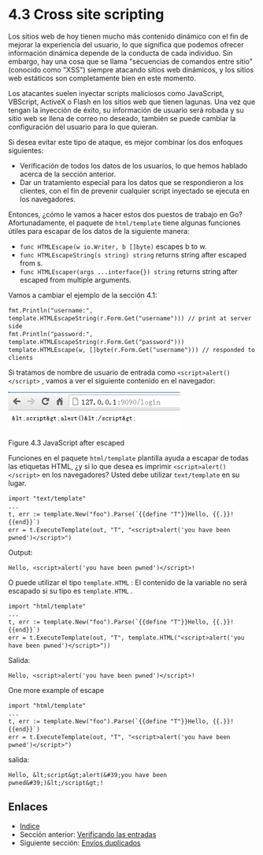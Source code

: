 # 4.3 Cross site scripting

Los sitios web de hoy tienen mucho más contenido dinámico con el fin de mejorar la experiencia del usuario, lo que significa que podemos ofrecer información dinámica depende de la conducta de cada individuo. Sin embargo, hay una cosa que se llama "secuencias de comandos entre sitio" (conocido como "XSS") siempre atacando sitios web dinámicos, y los sitios web estáticos son completamente bien en este momento.

Los atacantes suelen inyectar scripts maliciosos como JavaScript, VBScript, ActiveX o Flash en los sitios web que tienen lagunas. Una vez que tengan la inyección de éxito, su información de usuario será robada y su sitio web se llena de correo no deseado, también se puede cambiar la configuración del usuario para lo que quieran.

Si desea evitar este tipo de ataque, es mejor combinar los dos enfoques siguientes:

- Verificación de todos los datos de los usuarios, lo que hemos hablado acerca de la sección anterior.
- Dar un tratamiento especial para los datos que se respondieron a los clientes, con el fin de prevenir cualquier script inyectado se ejecuta en los navegadores.

Entonces, ¿cómo le vamos a hacer estos dos puestos de trabajo en Go? Afortunadamente, el paquete de `html/template` tiene algunas funciones útiles para escapar de los datos de la siguiente manera:

- `func HTMLEscape(w io.Writer, b []byte)` escapes b to w.
- `func HTMLEscapeString(s string) string` returns string after escaped from s.
- `func HTMLEscaper(args ...interface{}) string` returns string after escaped from multiple arguments.

Vamos a cambiar el ejemplo de la sección 4.1:

	fmt.Println("username:", template.HTMLEscapeString(r.Form.Get("username"))) // print at server side
	fmt.Println("password:", template.HTMLEscapeString(r.Form.Get("password")))
	template.HTMLEscape(w, []byte(r.Form.Get("username"))) // responded to clients

Si tratamos de nombre de usuario de entrada como `<script>alert()</script>` , vamos a ver el siguiente contenido en el navegador:

![](images/4.3.escape.png?raw=true)

Figure 4.3 JavaScript after escaped

Funciones en el paquete `html/template` plantilla ayuda a escapar de todas las etiquetas HTML, ¿y si lo que desea es imprimir `<script>alert()</script>` en los navegadores? Usted debe utilizar `text/template` en su lugar.

	import "text/template"
	...
	t, err := template.New("foo").Parse(`{{define "T"}}Hello, {{.}}!{{end}}`)
	err = t.ExecuteTemplate(out, "T", "<script>alert('you have been pwned')</script>")

Output:

	Hello, <script>alert('you have been pwned')</script>!

O puede utilizar el tipo `template.HTML` : 
El contenido de la variable no será escapado si su tipo es `template.HTML` .

	import "html/template"
	...
	t, err := template.New("foo").Parse(`{{define "T"}}Hello, {{.}}!{{end}}`)
	err = t.ExecuteTemplate(out, "T", template.HTML("<script>alert('you have been pwned')</script>"))

Salida:

	Hello, <script>alert('you have been pwned')</script>!

One more example of escape

	import "html/template"
	...
	t, err := template.New("foo").Parse(`{{define "T"}}Hello, {{.}}!{{end}}`)
	err = t.ExecuteTemplate(out, "T", "<script>alert('you have been pwned')</script>")

salida:

	Hello, &lt;script&gt;alert(&#39;you have been pwned&#39;)&lt;/script&gt;!

## Enlaces

- [Indice](preface.md)
- Sección anterior: [Verificando las entradas](04.2.md)
- Siguiente sección: [Envíos duplicados](04.4.md)
